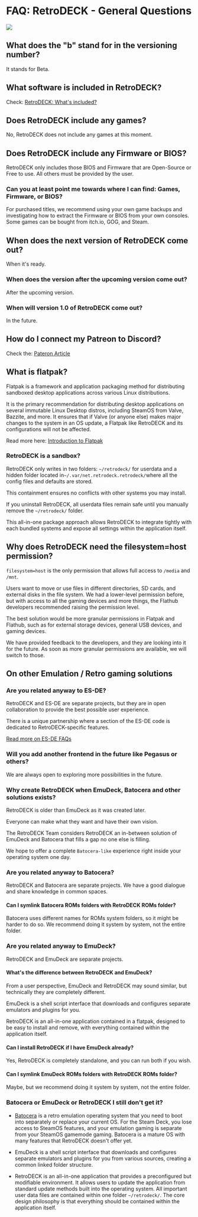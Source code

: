# FAQ: RetroDECK - General Questions

<img src="../../wiki_icons/retrodeck/rd_icon_circle_192x192.png">

## What does the "b" stand for in the versioning number?

It stands for Beta.

## What software is included in RetroDECK?

Check: [RetroDECK: What's included?](../wiki_about/what-is-included.md)

## Does RetroDECK include any games?

No, RetroDECK does not include any games at this moment.

## Does RetroDECK include any Firmware or BIOS?

RetroDECK only includes those BIOS and Firmware that are Open-Source or Free to use. All others must be provided by the user.

### Can you at least point me towards where I can find: Games, Firmware, or BIOS?

For purchased titles, we recommend using your own game backups and investigating how to extract the Firmware or BIOS from your own consoles. Some games can be bought from itch.io, GOG, and Steam.

## When does the next version of RetroDECK come out?

When it's ready.

### When does the version after the upcoming version come out?

After the upcoming version.

### When will version 1.0 of RetroDECK come out?

In the future.

## How do I connect my Patreon to Discord?

Check the: [Pateron Article](https://support.patreon.com/hc/en-us/articles/212052266-Getting-Discord-access)

## What is flatpak?

Flatpak is a framework and application packaging method for distributing sandboxed desktop applications across various Linux distributions. 

It is the primary recommendation for distributing desktop applications on several immutable Linux Desktop distros, including SteamOS from Valve, Bazzite, and more. It ensures that if Valve (or anyone else) makes major changes to the system in an OS update, a Flatpak like RetroDECK and its configurations will not be affected.

Read more here: [Introduction to Flatpak](https://docs.flatpak.org/en/latest/introduction.html)

### RetroDECK is a sandbox?


RetroDECK only writes in two folders: `~/retrodeck/` for userdata and a hidden folder located in`~/.var/net.retrodeck.retrodeck/`where all the config files and defaults are stored. 

This containment ensures no conflicts with other systems you may install. 

If you uninstall RetroDECK, all userdata files remain safe until you manually remove the `~/retrodeck/` folder. 

This all-in-one package approach allows RetroDECK to integrate tightly with each bundled systems and expose all settings within the application itself.

## Why does RetroDECK need the filesystem=host permission?

`filesystem=host` is the only permission that allows full access to `/media` and `/mnt`. 

Users want to move or use files in different directories, SD cards, and external disks in the file system. We had a lower-level permission before, but with access to all the gaming devices and more things, the Flathub developers recommended raising the permission level. 

The best solution would be more granular permissions in Flatpak and Flathub, such as for external storage devices, general USB devices, and gaming devices. 

We have provided feedback to the developers, and they are looking into it for the future. As soon as more granular permissions are available, we will switch to those.

## On other Emulation / Retro gaming solutions

### Are you related anyway to ES-DE?

RetroDECK and ES-DE are separate projects, but they are in open collaboration to provide the best possible user experience. 

There is a unique partnership where a section of the ES-DE code is dedicated to RetroDECK-specific features.

[Read more on ES-DE FAQs](https://gitlab.com/es-de/emulationstation-de/-/blob/master/FAQ.md#what-is-the-relationship-between-es-de-and-retrodeck)

### Will you add another frontend in the future like Pegasus or others?

We are always open to exploring more possibilities in the future.

### Why create RetroDECK when EmuDeck, Batocera and other solutions exists?

RetroDECK is older than EmuDeck as it was created later.

Everyone can make what they want and have their own vision. 

The RetroDECK Team considers RetroDECK an in-between solution of EmuDeck and Batocera that fills a gap no one else is filling. 

We hope to offer a complete `Batocera-like` experience right inside your operating system one day.


### Are you related anyway to Batocera?

RetroDECK and Batocera are separate projects. We have a good dialogue and share knowledge in common spaces.

#### Can I symlink Batocera ROMs folders with RetroDECK ROMs folder?

Batocera uses different names for ROMs system folders, so it might be harder to do so. We recommend doing it system by system, not the entire folder.

### Are you related anyway to EmuDeck?

RetroDECK and EmuDeck are separate projects.

#### What's the difference between RetroDECK and EmuDeck?

From a user perspective, EmuDeck and RetroDECK may sound similar, but technically they are completely different. 

EmuDeck is a shell script interface that downloads and configures separate emulators and plugins for you. 

RetroDECK is an all-in-one application contained in a flatpak, designed to be easy to install and remove, with everything contained within the application itself.

#### Can I install RetroDECK if I have EmuDeck already?

Yes, RetroDECK is completely standalone, and you can run both if you wish.

#### Can I symlink EmuDeck ROMs folders with RetroDECK ROMs folder?

Maybe, but we recommend doing it system by system, not the entire folder.

### Batocera or EmuDeck or RetroDECK I still don't get it?

- [Batocera](https://batocera.org/) is a retro emulation operating system that you need to boot into separately or replace your current OS. For the Steam Deck, you lose access to SteamOS features, and your emulation gaming is separate from your SteamOS gamemode gaming. Batocera is a mature OS with many features that RetroDECK doesn't offer yet.

- EmuDeck is a shell script interface that downloads and configures separate emulators and plugins for you from various sources, creating a common linked folder structure.

- RetroDECK is an all-in-one application that provides a preconfigured but modifiable environment. It allows users to update the application from standard update methods built into the operating system. All important user data files are contained within one folder `~/retrodeck/`. The core design philosophy is that everything should be contained within the application itself.
